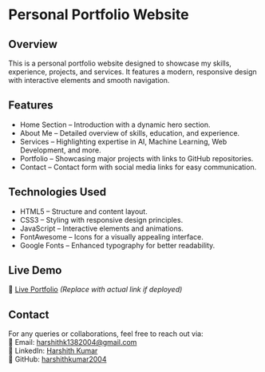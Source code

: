 # Personal Portfolio Website  

## Overview  
This is a personal portfolio website designed to showcase my skills, experience, projects, and services. It features a modern, responsive design with interactive elements and smooth navigation.  

## Features  
- Home Section – Introduction with a dynamic hero section.  
- About Me – Detailed overview of skills, education, and experience.  
- Services – Highlighting expertise in AI, Machine Learning, Web Development, and more.  
- Portfolio – Showcasing major projects with links to GitHub repositories.  
- Contact – Contact form with social media links for easy communication.  

## Technologies Used  
- HTML5 – Structure and content layout.  
- CSS3 – Styling with responsive design principles.  
- JavaScript – Interactive elements and animations.  
- FontAwesome – Icons for a visually appealing interface.  
- Google Fonts – Enhanced typography for better readability.  

## Live Demo  
🔗 [Live Portfolio](#) *(Replace with actual link if deployed)*  


## Contact  
For any queries or collaborations, feel free to reach out via:  
📧 Email: harshithk1382004@gmail.com  
🔗 LinkedIn: [Harshith Kumar](https://www.linkedin.com/in/harshith-kumar-3839bb241)  
🔗 GitHub: [harshithkumar2004](https://github.com/harshithkumar2004)  

